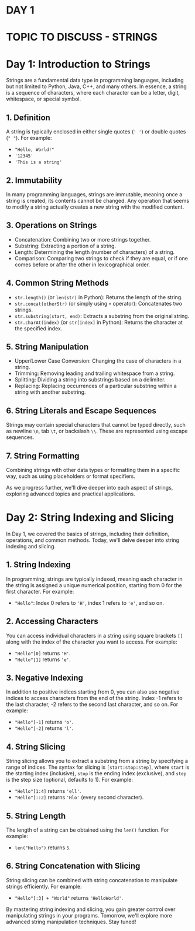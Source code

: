 # **DAY 1**

# TOPIC TO DISCUSS - STRINGS

# Day 1: Introduction to Strings

Strings are a fundamental data type in programming languages, including but not limited to Python, Java, C++, and many others. In essence, a string is a sequence of characters, where each character can be a letter, digit, whitespace, or special symbol.

## 1. Definition
A string is typically enclosed in either single quotes (`' '`) or double quotes (`" "`). For example:
- `"Hello, World!"`
- `'12345'`
- `'This is a string'`

## 2. Immutability
In many programming languages, strings are immutable, meaning once a string is created, its contents cannot be changed. Any operation that seems to modify a string actually creates a new string with the modified content.

## 3. Operations on Strings
- Concatenation: Combining two or more strings together.
- Substring: Extracting a portion of a string.
- Length: Determining the length (number of characters) of a string.
- Comparison: Comparing two strings to check if they are equal, or if one comes before or after the other in lexicographical order.

## 4. Common String Methods
- `str.length()` (or `len(str)` in Python): Returns the length of the string.
- `str.concat(otherStr)` (or simply using `+` operator): Concatenates two strings.
- `str.substring(start, end)`: Extracts a substring from the original string.
- `str.charAt(index)` (or `str[index]` in Python): Returns the character at the specified index.

## 5. String Manipulation
- Upper/Lower Case Conversion: Changing the case of characters in a string.
- Trimming: Removing leading and trailing whitespace from a string.
- Splitting: Dividing a string into substrings based on a delimiter.
- Replacing: Replacing occurrences of a particular substring within a string with another substring.

## 6. String Literals and Escape Sequences
Strings may contain special characters that cannot be typed directly, such as newline `\n`, tab `\t`, or backslash `\\`. These are represented using escape sequences.

## 7. String Formatting
Combining strings with other data types or formatting them in a specific way, such as using placeholders or format specifiers.

As we progress further, we'll dive deeper into each aspect of strings, exploring advanced topics and practical applications.



# Day 2: String Indexing and Slicing

In Day 1, we covered the basics of strings, including their definition, operations, and common methods. Today, we'll delve deeper into string indexing and slicing.

## 1. String Indexing
In programming, strings are typically indexed, meaning each character in the string is assigned a unique numerical position, starting from 0 for the first character. For example:
- `"Hello"`: Index 0 refers to `'H'`, index 1 refers to `'e'`, and so on.

## 2. Accessing Characters
You can access individual characters in a string using square brackets `[]` along with the index of the character you want to access. For example:
- `"Hello"[0]` returns `'H'`.
- `"Hello"[1]` returns `'e'`.

## 3. Negative Indexing
In addition to positive indices starting from 0, you can also use negative indices to access characters from the end of the string. Index -1 refers to the last character, -2 refers to the second last character, and so on. For example:
- `"Hello"[-1]` returns `'o'`.
- `"Hello"[-2]` returns `'l'`.

## 4. String Slicing
String slicing allows you to extract a substring from a string by specifying a range of indices. The syntax for slicing is `[start:stop:step]`, where `start` is the starting index (inclusive), `stop` is the ending index (exclusive), and `step` is the step size (optional, defaults to 1). For example:
- `"Hello"[1:4]` returns `'ell'`.
- `"Hello"[::2]` returns `'Hlo'` (every second character).

## 5. String Length
The length of a string can be obtained using the `len()` function. For example:
- `len("Hello")` returns `5`.

## 6. String Concatenation with Slicing
String slicing can be combined with string concatenation to manipulate strings efficiently. For example:
- `"Hello"[:3] + "World"` returns `'HelloWorld'`.

By mastering string indexing and slicing, you gain greater control over manipulating strings in your programs. Tomorrow, we'll explore more advanced string manipulation techniques. Stay tuned!

